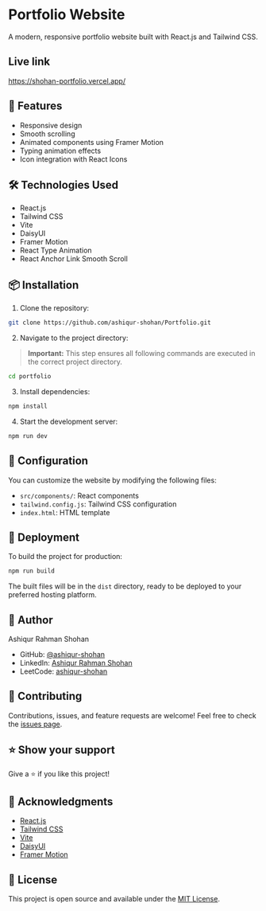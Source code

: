 
# Portfolio Website

A modern, responsive portfolio website built with React.js and Tailwind CSS.

## Live link

https://shohan-portfolio.vercel.app/

## 🚀 Features

- Responsive design
- Smooth scrolling
- Animated components using Framer Motion
- Typing animation effects
- Icon integration with React Icons

## 🛠️ Technologies Used

- React.js
- Tailwind CSS
- Vite
- DaisyUI
- Framer Motion
- React Type Animation
- React Anchor Link Smooth Scroll

## 📦 Installation

1. Clone the repository:
```bash
git clone https://github.com/ashiqur-shohan/Portfolio.git
```
2. Navigate to the project directory:
> **Important:** This step ensures all following commands are executed in the correct project directory.
```bash
cd portfolio
```
3. Install dependencies:
```bash
npm install
```
4. Start the development server:
```bash
npm run dev
```

## 🔧 Configuration

You can customize the website by modifying the following files:
- `src/components/`: React components
- `tailwind.config.js`: Tailwind CSS configuration
- `index.html`: HTML template

## 🚀 Deployment

To build the project for production:
```bash
npm run build
```

The built files will be in the `dist` directory, ready to be deployed to your preferred hosting platform.


## 👤 Author

Ashiqur Rahman Shohan
- GitHub: [@ashiqur-shohan](https://github.com/ashiqur-shohan)
- LinkedIn: [Ashiqur Rahman Shohan](https://www.linkedin.com/in/ashiqur-shohan/)
- LeetCode: [ashiqur-shohan](https://leetcode.com/u/ashiqur_shohan/)

## 🤝 Contributing

Contributions, issues, and feature requests are welcome! Feel free to check the [issues page](https://github.com/ashiqur-shohan/Portfolio/issues).

## ⭐️ Show your support

Give a ⭐️ if you like this project!

## 🙏 Acknowledgments

- [React.js](https://reactjs.org/)
- [Tailwind CSS](https://tailwindcss.com/)
- [Vite](https://vitejs.dev/)
- [DaisyUI](https://daisyui.com/)
- [Framer Motion](https://www.framer.com/motion/)

## 📝 License

This project is open source and available under the [MIT License](License.md).